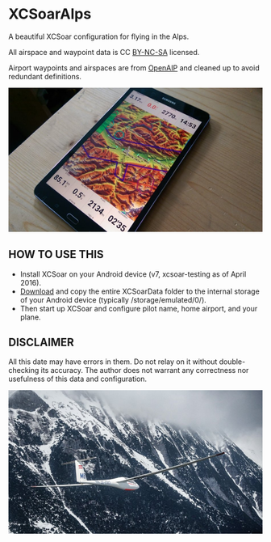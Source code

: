 # XCSoarAlps
A beautiful XCSoar configuration for flying in the Alps.

All airspace and waypoint data is CC [BY-NC-SA](http://creativecommons.org/licenses/by-nc-sa/3.0/) licensed.

Airport waypoints and airspaces are from [OpenAIP](http://www.openaip.net) and cleaned up to avoid redundant definitions.

![img](img/IMG_20160415_145311.jpg)

HOW TO USE THIS
---------------
- Install XCSoar on your Android device (v7, xcsoar-testing as of April 2016).
- [Download](https://github.com/stefanix/XCSoarAlps/archive/master.zip) and copy the entire XCSoarData folder to the internal storage of your Android device (typically /storage/emulated/0/).
- Then start up XCSoar and configure pilot name, home airport, and your plane.


DISCLAIMER
----------
All this date may have errors in them. Do not relay on it without double-checking its accuracy. The author does not warrant any correctness nor usefulness of this data and configuration.

![img](img/DSC01872-01.jpeg)
